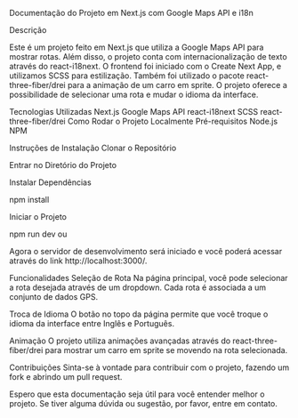 Documentação do Projeto em Next.js com Google Maps API e i18n

Descrição

Este é um projeto feito em Next.js que utiliza a Google Maps API para mostrar rotas. Além disso, o projeto conta com internacionalização de texto através do react-i18next. O frontend foi iniciado com o Create Next App, e utilizamos SCSS para estilização. Também foi utilizado o pacote react-three-fiber/drei para a animação de um carro em sprite. O projeto oferece a possibilidade de selecionar uma rota e mudar o idioma da interface.

Tecnologias Utilizadas
Next.js
Google Maps API
react-i18next
SCSS
react-three-fiber/drei
Como Rodar o Projeto Localmente
Pré-requisitos
Node.js
NPM

Instruções de Instalação
Clonar o Repositório

Entrar no Diretório do Projeto

Instalar Dependências

npm install

Iniciar o Projeto

npm run dev
ou

Agora o servidor de desenvolvimento será iniciado e você poderá acessar através do link http://localhost:3000/.

Funcionalidades
Seleção de Rota
Na página principal, você pode selecionar a rota desejada através de um dropdown. Cada rota é associada a um conjunto de dados GPS.

Troca de Idioma
O botão no topo da página permite que você troque o idioma da interface entre Inglês e Português.

Animação
O projeto utiliza animações avançadas através do react-three-fiber/drei para mostrar um carro em sprite se movendo na rota selecionada.

Contribuições
Sinta-se à vontade para contribuir com o projeto, fazendo um fork e abrindo um pull request.

Espero que esta documentação seja útil para você entender melhor o projeto. Se tiver alguma dúvida ou sugestão, por favor, entre em contato.
